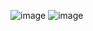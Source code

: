 ![image](https://user-images.githubusercontent.com/50651044/131370143-8105636b-a7b3-4a28-bf6e-783f82938f31.png)
![image](https://user-images.githubusercontent.com/50651044/131370183-b88b710c-ba8a-4c79-91c6-f5b3eee722ae.png)

